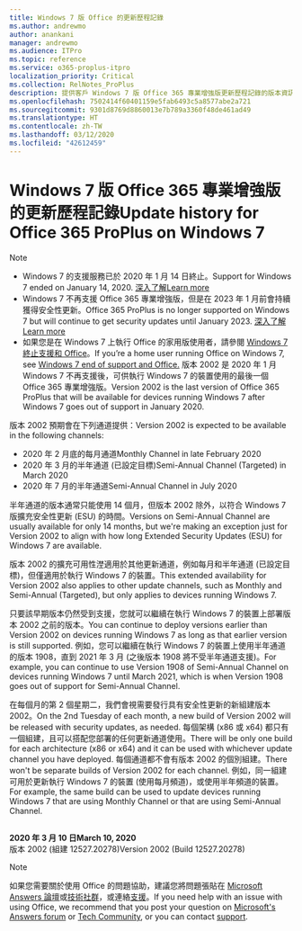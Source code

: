 ```yaml
---
title: Windows 7 版 Office 的更新歷程記錄
ms.author: andrewmo
author: anankani
manager: andrewmo
ms.audience: ITPro
ms.topic: reference
ms.service: o365-proplus-itpro
localization_priority: Critical
ms.collection: RelNotes_ProPlus
description: 提供客戶 Windows 7 版 Office 365 專業增強版更新歷程記錄的版本資訊
ms.openlocfilehash: 7502414f60401159e5fab6493c5a8577abe2a721
ms.sourcegitcommit: 9301d8769d8860013e7b789a3360f48de461ad49
ms.translationtype: HT
ms.contentlocale: zh-TW
ms.lasthandoff: 03/12/2020
ms.locfileid: "42612459"
---
```

# <a name="update-history-for-office-365-proplus-on-windows-7"></a><span data-ttu-id="991a4-103">Windows 7 版 Office 365 專業增強版的更新歷程記錄</span><span class="sxs-lookup"><span data-stu-id="991a4-103">Update history for Office 365 ProPlus on Windows 7</span></span> 

 > [!NOTE]
>
>- <span data-ttu-id="991a4-104">Windows 7 的支援服務已於 2020 年 1 月 14 日終止。</span><span class="sxs-lookup"><span data-stu-id="991a4-104">Support for Windows 7 ended on January 14, 2020.</span></span> [<span data-ttu-id="991a4-105">深入了解</span><span class="sxs-lookup"><span data-stu-id="991a4-105">Learn more</span></span>](https://www.microsoft.com/microsoft-365/windows/end-of-windows-7-support?rtc=1)
>- <span data-ttu-id="991a4-106">Windows 7 不再支援 Office 365 專業增強版，但是在 2023 年 1 月前會持續獲得安全性更新。</span><span class="sxs-lookup"><span data-stu-id="991a4-106">Office 365 ProPlus is no longer supported on Windows 7 but will continue to get security updates until January 2023.</span></span> [<span data-ttu-id="991a4-107">深入了解</span><span class="sxs-lookup"><span data-stu-id="991a4-107">Learn more</span></span>](https://docs.microsoft.com/DeployOffice/windows-7-support)
>- <span data-ttu-id="991a4-108">如果您是在 Windows 7 上執行 Office 的家用版使用者，請參閱 [Windows 7 終止支援和 Office](https://support.office.com/en-us/article/windows-7-end-of-support-and-office-78f20fab-b57b-44d7-8368-06a8493f3cb9?ui=en-US&rs=en-US&ad=US)。</span><span class="sxs-lookup"><span data-stu-id="991a4-108">If you’re a home user running Office on Windows 7, see [Windows 7 end of support and Office.](https://support.office.com/en-us/article/windows-7-end-of-support-and-office-78f20fab-b57b-44d7-8368-06a8493f3cb9?ui=en-US&rs=en-US&ad=US)</span></span>
<span data-ttu-id="991a4-109">版本 2002 是 2020 年 1 月 Windows 7 不再支援後，可供執行 Windows 7 的裝置使用的最後一個 Office 365 專業增強版。</span><span class="sxs-lookup"><span data-stu-id="991a4-109">Version 2002 is the last version of Office 365 ProPlus that will be available for devices running Windows 7 after Windows 7 goes out of support in January 2020.</span></span>  

<span data-ttu-id="991a4-110">版本 2002 預期會在下列通道提供：</span><span class="sxs-lookup"><span data-stu-id="991a4-110">Version 2002 is expected to be available in the following channels:</span></span>
- <span data-ttu-id="991a4-111">2020 年 2 月底的每月通道</span><span class="sxs-lookup"><span data-stu-id="991a4-111">Monthly Channel in late February 2020</span></span>
- <span data-ttu-id="991a4-112">2020 年 3 月的半年通道 (已設定目標)</span><span class="sxs-lookup"><span data-stu-id="991a4-112">Semi-Annual Channel (Targeted) in March 2020</span></span>
- <span data-ttu-id="991a4-113">2020 年 7 月的半年通道</span><span class="sxs-lookup"><span data-stu-id="991a4-113">Semi-Annual Channel in July 2020</span></span>

<span data-ttu-id="991a4-114">半年通道的版本通常只能使用 14 個月，但版本 2002 除外，以符合 Windows 7 版擴充安全性更新 (ESU) 的時間。</span><span class="sxs-lookup"><span data-stu-id="991a4-114">Versions on Semi-Annual Channel are usually available for only 14 months, but we're making an exception just for Version 2002 to align with how long Extended Security Updates (ESU) for Windows 7 are available.</span></span>

<span data-ttu-id="991a4-115">版本 2002 的擴充可用性漜適用於其他更新通道，例如每月和半年通道 (已設定目標)，但僅適用於執行 Windows 7 的裝置。</span><span class="sxs-lookup"><span data-stu-id="991a4-115">This extended availability for Version 2002 also applies to other update channels, such as Monthly and Semi-Annual (Targeted), but only applies to devices running Windows 7.</span></span>

<span data-ttu-id="991a4-116">只要該早期版本仍然受到支援，您就可以繼續在執行 Windows 7 的裝置上部署版本 2002 之前的版本。</span><span class="sxs-lookup"><span data-stu-id="991a4-116">You can continue to deploy versions earlier than Version 2002 on devices running Windows 7 as long as that earlier version is still supported.</span></span> <span data-ttu-id="991a4-117">例如，您可以繼續在執行 Windows 7 的裝置上使用半年通道的版本 1908，直到 2021 年 3 月 (之後版本 1908 將不受半年通道支援)。</span><span class="sxs-lookup"><span data-stu-id="991a4-117">For example, you can continue to use Version 1908 of Semi-Annual Channel on devices running Windows 7 until March 2021, which is when Version 1908 goes out of support for Semi-Annual Channel.</span></span>

<span data-ttu-id="991a4-118">在每個月的第 2 個星期二，我們會視需要發行具有安全性更新的新組建版本 2002。</span><span class="sxs-lookup"><span data-stu-id="991a4-118">On the 2nd Tuesday of each month, a new build of Version 2002 will be released with security updates, as needed.</span></span> <span data-ttu-id="991a4-119">每個架構 (x86 或 x64) 都只有一個組建，且可以搭配您部署的任何更新通道使用。</span><span class="sxs-lookup"><span data-stu-id="991a4-119">There will be only one build for each architecture (x86 or x64) and it can be used with whichever update channel you have deployed.</span></span> <span data-ttu-id="991a4-120">每個通道都不會有版本 2002 的個別組建。</span><span class="sxs-lookup"><span data-stu-id="991a4-120">There won't be separate builds of Version 2002 for each channel.</span></span> <span data-ttu-id="991a4-121">例如，同一組建可用於更新執行 Windows 7 的裝置 (使用每月頻道)，或使用半年頻道的裝置。</span><span class="sxs-lookup"><span data-stu-id="991a4-121">For example, the same build can be used to update devices running Windows 7 that are using Monthly Channel or that are using Semi-Annual Channel.</span></span>

##

[//]: # (DO NOT REMOVE)

<span data-ttu-id="991a4-123">**2020 年 3 月 10 日**</span><span class="sxs-lookup"><span data-stu-id="991a4-123">**March 10, 2020**</span></span><br/>
<span data-ttu-id="991a4-124">版本 2002 (組建 12527.20278)</span><span class="sxs-lookup"><span data-stu-id="991a4-124">Version 2002 (Build 12527.20278)</span></span><br/>




> [!NOTE]
> <span data-ttu-id="991a4-125">如果您需要關於使用 Office 的問題協助，建議您將問題張貼在 [Microsoft Answers 論壇](https://answers.microsoft.com/)或[技術社群](https://techcommunity.microsoft.com/)，或連絡[支援](https://support.microsoft.com/contactus)。</span><span class="sxs-lookup"><span data-stu-id="991a4-125">If you need help with an issue with using Office, we recommend that you post your question on [Microsoft's Answers forum](https://answers.microsoft.com/) or [Tech Community](https://techcommunity.microsoft.com/), or you can contact [support](https://support.microsoft.com/contactus).</span></span>
